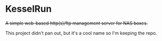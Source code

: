 KesselRun
=========

~~A simple web-based http(s)/ftp management server for NAS boxes.~~

This project didn't pan out, but it's a cool name so I'm keeping the repo.
